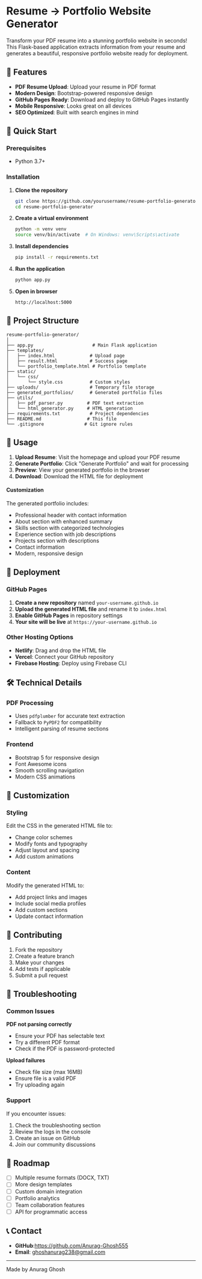 # Resume → Portfolio Website Generator

Transform your PDF resume into a stunning portfolio website in seconds! This Flask-based application extracts information from your resume and generates a beautiful, responsive portfolio website ready for deployment.

## 🌟 Features

- **PDF Resume Upload**: Upload your resume in PDF format
- **Modern Design**: Bootstrap-powered responsive design
- **GitHub Pages Ready**: Download and deploy to GitHub Pages instantly
- **Mobile Responsive**: Looks great on all devices
- **SEO Optimized**: Built with search engines in mind

## 🚀 Quick Start

### Prerequisites

- Python 3.7+

### Installation

1. **Clone the repository**
   ```bash
   git clone https://github.com/yourusername/resume-portfolio-generator.git
   cd resume-portfolio-generator
   ```

2. **Create a virtual environment**
   ```bash
   python -m venv venv
   source venv/bin/activate  # On Windows: venv\Scripts\activate
   ```

3. **Install dependencies**
   ```bash
   pip install -r requirements.txt
   ```


4. **Run the application**
   ```bash
   python app.py
   ```

5. **Open in browser**
   ```
   http://localhost:5000
   ```

## 📁 Project Structure

```
resume-portfolio-generator/
│
├── app.py                      # Main Flask application
├── templates/
│   ├── index.html             # Upload page
│   ├── result.html            # Success page
│   └── portfolio_template.html # Portfolio template
├── static/
│   └── css/
│       └── style.css          # Custom styles
├── uploads/                   # Temporary file storage
├── generated_portfolios/      # Generated portfolio files
├── utils/
│   ├── pdf_parser.py         # PDF text extraction
│   └── html_generator.py     # HTML generation
├── requirements.txt           # Project dependencies
├── README.md                 # This file
└── .gitignore               # Git ignore rules
```

## 🔧 Usage


1. **Upload Resume**: Visit the homepage and upload your PDF resume
2. **Generate Portfolio**: Click "Generate Portfolio" and wait for processing
3. **Preview**: View your generated portfolio in the browser
4. **Download**: Download the HTML file for deployment


#### Customization

The generated portfolio includes:
- Professional header with contact information
- About section with enhanced summary
- Skills section with categorized technologies
- Experience section with job descriptions
- Projects section with descriptions
- Contact information
- Modern, responsive design

## 🚀 Deployment

### GitHub Pages

1. **Create a new repository** named `your-username.github.io`
2. **Upload the generated HTML file** and rename it to `index.html`
3. **Enable GitHub Pages** in repository settings
4. **Your site will be live** at `https://your-username.github.io`

### Other Hosting Options

- **Netlify**: Drag and drop the HTML file
- **Vercel**: Connect your GitHub repository
- **Firebase Hosting**: Deploy using Firebase CLI

## 🛠️ Technical Details

### PDF Processing

- Uses `pdfplumber` for accurate text extraction
- Fallback to `PyPDF2` for compatibility
- Intelligent parsing of resume sections


### Frontend

- Bootstrap 5 for responsive design
- Font Awesome icons
- Smooth scrolling navigation
- Modern CSS animations

## 🎨 Customization

### Styling

Edit the CSS in the generated HTML file to:
- Change color schemes
- Modify fonts and typography
- Adjust layout and spacing
- Add custom animations

### Content

Modify the generated HTML to:
- Add project links and images
- Include social media profiles
- Add custom sections
- Update contact information


## 🤝 Contributing

1. Fork the repository
2. Create a feature branch
3. Make your changes
4. Add tests if applicable
5. Submit a pull request


## 🐛 Troubleshooting

### Common Issues

**PDF not parsing correctly**
- Ensure your PDF has selectable text
- Try a different PDF format
- Check if the PDF is password-protected


**Upload failures**
- Check file size (max 16MB)
- Ensure file is a valid PDF
- Try uploading again

### Support

If you encounter issues:
1. Check the troubleshooting section
2. Review the logs in the console
3. Create an issue on GitHub
4. Join our community discussions

## 🚧 Roadmap

- [ ] Multiple resume formats (DOCX, TXT)
- [ ] More design templates
- [ ] Custom domain integration
- [ ] Portfolio analytics
- [ ] Team collaboration features
- [ ] API for programmatic access

## 📞 Contact

- **GitHub**:https://github.com/Anurag-Ghosh555
- **Email**: ghoshanurag238@gmail.com

---

Made by Anurag Ghosh
